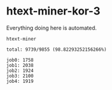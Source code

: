 # htext-miner-kor-3

Everything doing here is automated.

```
htext-miner

total: 9739/9855 (98.82293252156266%)

job0: 1758
job1: 2038
job2: 1924
job3: 2100
job4: 1919
```